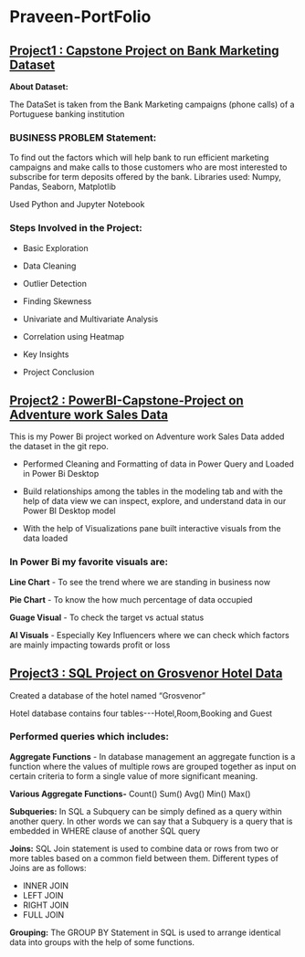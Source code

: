 # Praveen-PortFolio

## [Project1 : Capstone Project on Bank Marketing  Dataset](https://github.com/praveen311094/EDA-Capstone-project)

**About Dataset:**

The DataSet is taken from the Bank Marketing campaigns (phone calls) of a Portuguese banking institution

### BUSINESS PROBLEM Statement:

To find out the factors which will help bank to run efficient marketing campaigns and make calls to those customers who are most interested to subscribe for term deposits offered by the bank. Libraries used: Numpy, Pandas, Seaborn, Matplotlib

Used Python and Jupyter Notebook

### Steps Involved in the Project:

- Basic Exploration

- Data Cleaning

- Outlier Detection

- Finding Skewness

- Univariate and Multivariate Analysis

- Correlation using Heatmap

- Key Insights

- Project Conclusion

## [Project2 : PowerBI-Capstone-Project on Adventure work Sales Data](https://github.com/praveen311094/PowerBI-Capstone-Project)

This is my Power Bi project worked on Adventure work Sales Data added the dataset in the git repo.

- Performed Cleaning and Formatting of data in Power Query and Loaded in Power Bi Desktop

- Build relationships among the tables in the modeling tab and with the help of data view we can inspect, explore, and understand data in our Power BI Desktop model

- With the help of Visualizations pane built interactive visuals from the data loaded

### In Power Bi my favorite visuals are:

**Line Chart** - To see the trend where we are standing in business now

**Pie Chart** - To know the how much percentage of data occupied

**Guage Visual** - To check the target vs actual status

**AI Visuals** - Especially Key Influencers where we can check which factors are mainly impacting towards profit or loss

## [Project3 : SQL Project on Grosvenor Hotel Data](https://github.com/praveen311094/SQL-Project)

Created a database of the hotel named “Grosvenor”

Hotel database contains four tables---Hotel,Room,Booking and Guest

### Performed queries which includes:

**Aggregate Functions** - In database management an aggregate function is a function where the values of multiple rows are grouped together as input on certain criteria to form a single value of more significant meaning.

**Various Aggregate Functions-** Count() Sum() Avg() Min() Max()

**Subqueries:** In SQL a Subquery can be simply defined as a query within another query. In other words we can say that a Subquery is a query that is embedded in WHERE clause of another SQL query

**Joins:** SQL Join statement is used to combine data or rows from two or more tables based on a common field between them. Different types of Joins are as follows:

- INNER JOIN 
- LEFT JOIN 
- RIGHT JOIN 
- FULL JOIN

**Grouping:** The GROUP BY Statement in SQL is used to arrange identical data into groups with the help of some functions.
